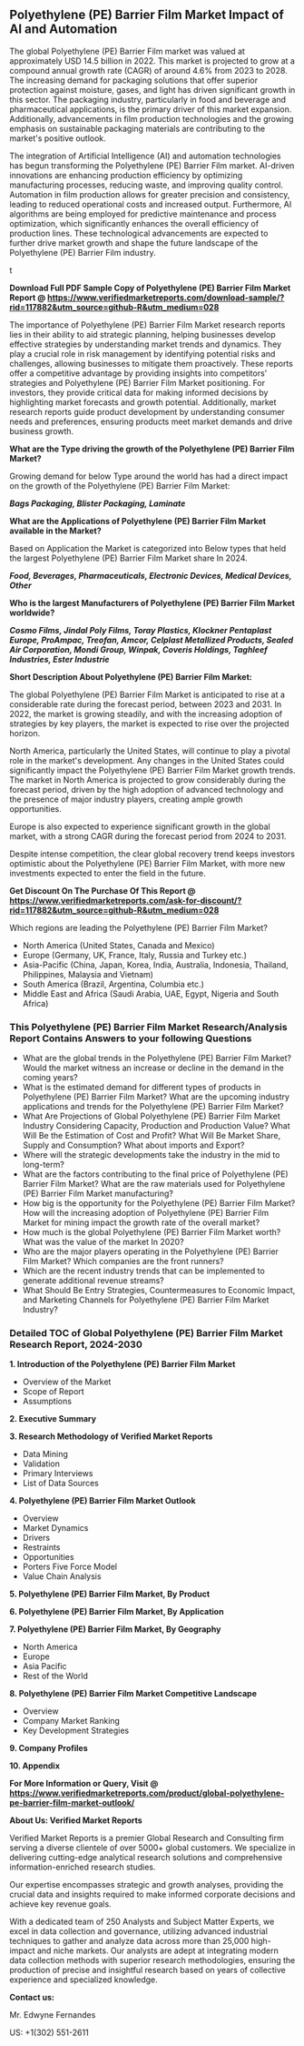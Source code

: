 <h2>Polyethylene (PE) Barrier Film Market Impact of AI and Automation</h2><p>The global Polyethylene (PE) Barrier Film market was valued at approximately USD 14.5 billion in 2022. This market is projected to grow at a compound annual growth rate (CAGR) of around 4.6% from 2023 to 2028. The increasing demand for packaging solutions that offer superior protection against moisture, gases, and light has driven significant growth in this sector. The packaging industry, particularly in food and beverage and pharmaceutical applications, is the primary driver of this market expansion. Additionally, advancements in film production technologies and the growing emphasis on sustainable packaging materials are contributing to the market's positive outlook.</p><p>The integration of Artificial Intelligence (AI) and automation technologies has begun transforming the Polyethylene (PE) Barrier Film market. AI-driven innovations are enhancing production efficiency by optimizing manufacturing processes, reducing waste, and improving quality control. Automation in film production allows for greater precision and consistency, leading to reduced operational costs and increased output. Furthermore, AI algorithms are being employed for predictive maintenance and process optimization, which significantly enhances the overall efficiency of production lines. These technological advancements are expected to further drive market growth and shape the future landscape of the Polyethylene (PE) Barrier Film industry.</p>t</p><p id="" class=""><strong>Download Full PDF Sample Copy of Polyethylene (PE) Barrier Film Market Report @ <a href="https://www.verifiedmarketreports.com/download-sample/?rid=117882&utm_source=github-R&utm_medium=028" target="_blank">https://www.verifiedmarketreports.com/download-sample/?rid=117882&utm_source=github-R&utm_medium=028</a></strong></p><p>The importance of&nbsp;Polyethylene (PE) Barrier Film Market research reports lies in their ability to aid strategic planning, helping businesses develop effective strategies by understanding market trends and dynamics. They play a crucial role in risk management by identifying potential risks and challenges, allowing businesses to mitigate them proactively. These reports offer a competitive advantage by providing insights into competitors' strategies and Polyethylene (PE) Barrier Film Market positioning. For investors, they provide critical data for making informed decisions by highlighting market forecasts and growth potential. Additionally, market research reports guide product development by understanding consumer needs and preferences, ensuring products meet market demands and drive business growth.</p><p><strong>What are the&nbsp;Type driving the growth of the Polyethylene (PE) Barrier Film Market?</strong></p><p id="" class="">Growing demand for below Type around the world has had a direct impact on the growth of the Polyethylene (PE) Barrier Film Market:</p><em><strong>Bags Packaging, Blister Packaging, Laminate</strong></em></p><strong>What are the&nbsp;Applications&nbsp;of Polyethylene (PE) Barrier Film Market available in the Market?</strong></p><p id="" class="">Based on Application the Market is categorized into Below types that held the largest Polyethylene (PE) Barrier Film Market share In 2024.</p><em><strong>Food, Beverages, Pharmaceuticals, Electronic Devices, Medical Devices, Other</strong></em></p><strong>Who is the largest Manufacturers of Polyethylene (PE) Barrier Film Market worldwide?</strong></p><p><em><strong>Cosmo Films, Jindal Poly Films, Toray Plastics, Klockner Pentaplast Europe, ProAmpac, Treofan, Amcor, Celplast Metallized Products, Sealed Air Corporation, Mondi Group, Winpak, Coveris Holdings, Taghleef Industries, Ester Industrie</strong></em></p><p id="" class=""><strong>Short Description About Polyethylene (PE) Barrier Film Market:</strong></p><p>The global Polyethylene (PE) Barrier Film Market is anticipated to rise at a considerable rate during the forecast period, between 2023 and 2031. In 2022, the market is growing steadily, and with the increasing adoption of strategies by key players, the market is expected to rise over the projected horizon.</p><p>North America, particularly the United States, will continue to play a pivotal role in the market's development. Any changes in the United States could significantly impact the Polyethylene (PE) Barrier Film Market growth trends. The market in North America is projected to grow considerably during the forecast period, driven by the high adoption of advanced technology and the presence of major industry players, creating ample growth opportunities.</p><p>Europe is also expected to experience significant growth in the global market, with a strong CAGR during the forecast period from 2024 to 2031.</p><p>Despite intense competition, the clear global recovery trend keeps investors optimistic about the Polyethylene (PE) Barrier Film Market, with more new investments expected to enter the field in the future.</p><p id="" class=""><strong>Get Discount On The Purchase Of This Report @ <a href="https://www.verifiedmarketreports.com/ask-for-discount/?rid=117882&utm_source=github-R&utm_medium=028" target="_blank">https://www.verifiedmarketreports.com/ask-for-discount/?rid=117882&utm_source=github-R&utm_medium=028</a></strong></p>Which regions are leading the Polyethylene (PE) Barrier Film Market?</p><ul><li>North America (United States, Canada and Mexico)</li><li>Europe (Germany, UK, France, Italy, Russia and Turkey etc.)</li><li>Asia-Pacific (China, Japan, Korea, India, Australia, Indonesia, Thailand, Philippines, Malaysia and Vietnam)</li><li>South America (Brazil, Argentina, Columbia etc.)</li><li>Middle East and Africa (Saudi Arabia, UAE, Egypt, Nigeria and South Africa)</li></ul><h3 id="" class="">This Polyethylene (PE) Barrier Film Market Research/Analysis Report Contains Answers to your following Questions</h3><ul><li>What are the global trends in the Polyethylene (PE) Barrier Film Market? Would the market witness an increase or decline in the demand in the coming years?</li><li>What is the estimated demand for different types of products in Polyethylene (PE) Barrier Film Market? What are the upcoming industry applications and trends for the Polyethylene (PE) Barrier Film Market?</li><li>What Are Projections of Global Polyethylene (PE) Barrier Film Market Industry Considering Capacity, Production and Production Value? What Will Be the Estimation of Cost and Profit? What Will Be Market Share, Supply and Consumption? What about imports and Export?</li><li>Where will the strategic developments take the industry in the mid to long-term?</li><li>What are the factors contributing to the final price of Polyethylene (PE) Barrier Film Market? What are the raw materials used for Polyethylene (PE) Barrier Film Market manufacturing?</li><li>How big is the opportunity for the Polyethylene (PE) Barrier Film Market? How will the increasing adoption of Polyethylene (PE) Barrier Film Market for mining impact the growth rate of the overall market?</li><li>How much is the global Polyethylene (PE) Barrier Film Market worth? What was the value of the market In 2020?</li><li>Who are the major players operating in the Polyethylene (PE) Barrier Film Market? Which companies are the front runners?</li><li>Which are the recent industry trends that can be implemented to generate additional revenue streams?</li><li>What Should Be Entry Strategies, Countermeasures to Economic Impact, and Marketing Channels for Polyethylene (PE) Barrier Film Market Industry?</li></ul><h3 id="" class="">Detailed TOC of Global Polyethylene (PE) Barrier Film Market Research Report, 2024-2030</h3><p id="" class=""><strong>1. Introduction of the Polyethylene (PE) Barrier Film Market</strong></p><ul><li>Overview of the Market</li><li>Scope of Report</li><li>Assumptions</li></ul><p id="" class=""><strong>2. Executive Summary</strong></p><p id="" class=""><strong>3. Research Methodology of Verified Market Reports</strong></p><ul><li>Data Mining</li><li>Validation</li><li>Primary Interviews</li><li>List of Data Sources</li></ul><p id="" class=""><strong>4. Polyethylene (PE) Barrier Film Market Outlook</strong></p><ul><li>Overview</li><li>Market Dynamics</li><li>Drivers</li><li>Restraints</li><li>Opportunities</li><li>Porters Five Force Model</li><li>Value Chain Analysis</li></ul><p id="" class=""><strong>5. Polyethylene (PE) Barrier Film Market, By Product</strong></p><p id="" class=""><strong>6. Polyethylene (PE) Barrier Film Market, By Application</strong></p><p id="" class=""><strong>7. Polyethylene (PE) Barrier Film Market, By Geography</strong></p><ul><li>North America</li><li>Europe</li><li>Asia Pacific</li><li>Rest of the World</li></ul><p id="" class=""><strong>8. Polyethylene (PE) Barrier Film Market Competitive Landscape</strong></p><ul><li>Overview</li><li>Company Market Ranking</li><li>Key Development Strategies</li></ul><p id="" class=""><strong>9. Company Profiles</strong></p><p id="" class=""><strong>10. Appendix</strong></p><p id="" class=""><strong>For More Information or Query, Visit @ <a href="https://www.verifiedmarketreports.com/product/global-polyethylene-pe-barrier-film-market-outlook/" target="_blank">https://www.verifiedmarketreports.com/product/global-polyethylene-pe-barrier-film-market-outlook/</a></strong></p><p id="" class=""><strong>About Us: Verified Market Reports</strong></p><p id="" class="">Verified Market Reports is a premier Global Research and Consulting firm serving a diverse clientele of over 5000+ global customers. We specialize in delivering cutting-edge analytical research solutions and comprehensive information-enriched research studies.</p><p id="" class="">Our expertise encompasses strategic and growth analyses, providing the crucial data and insights required to make informed corporate decisions and achieve key revenue goals.</p><p id="" class="">With a dedicated team of 250 Analysts and Subject Matter Experts, we excel in data collection and governance, utilizing advanced industrial techniques to gather and analyze data across more than 25,000 high-impact and niche markets. Our analysts are adept at integrating modern data collection methods with superior research methodologies, ensuring the production of precise and insightful research based on years of collective experience and specialized knowledge.</p><p id="" class=""><strong>Contact us:</strong></p><p id="" class="">Mr. Edwyne Fernandes</p><p id="" class="">US: +1(302) 551-2611</p>
